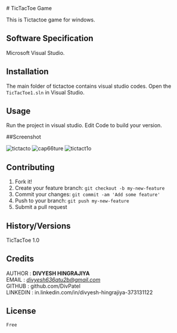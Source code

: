 <snippet>
  <content>
# TicTacToe Game

This is Tictactoe game for windows.


## Software Specification

Microsoft Visual Studio.

## Installation

The main folder of tictactoe contains visual studio codes. Open the `TicTacToe1.sln` in Visual Studio.


## Usage

Run the project in visual studio. Edit Code to build your version.

##Screenshot

![tictacto](https://cloud.githubusercontent.com/assets/10097431/17820492/cb4d408e-666a-11e6-83f4-1b3bc77b10f9.PNG)
![cap66ture](https://cloud.githubusercontent.com/assets/10097431/17820493/cb4fbd78-666a-11e6-9d47-98514ebf2252.PNG)
![tictact1o](https://cloud.githubusercontent.com/assets/10097431/17820490/cb4caa7a-666a-11e6-85e6-be4542400630.PNG)


## Contributing

1. Fork it!
2. Create your feature branch: `git checkout -b my-new-feature`
3. Commit your changes: `git commit -am 'Add some feature'`
4. Push to your branch: `git push my-new-feature`
5. Submit a pull request

## History/Versions

TicTacToe 1.0

## Credits

AUTHOR : **DIVYESH HINGRAJIYA**<br />
EMAIL : *divyesh636atu2b@gmail.com*<br />
GITHUB : github.com/DivPatel<br />
LINKEDIN : in.linkedin.com/in/divyesh-hingrajiya-373131122

## License

	Free

></content>
  <tabTrigger></tabTrigger>
</snippet>
